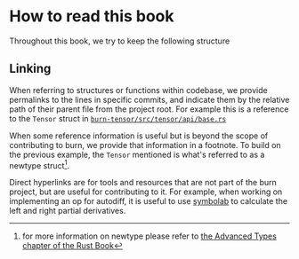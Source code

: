 # How to read this book

Throughout this book, we try to keep the following structure

## Linking

When referring to structures or functions within codebase, we provide permalinks to the lines in
specific commits, and indicate them by the relative path of their parent file from the project root.
For example this is a reference to the `Tensor` struct in
[`burn-tensor/src/tensor/api/base.rs`](https://github.com/tracel-ai/burn/blob/b9bd42959b0d3e755a25e383cb5b38beb25559b8/burn-tensor/src/tensor/api/base.rs#L23)

When some reference information is useful but is beyond the scope of contributing to burn, we
provide that information in a footnote. To build on the previous example, the `Tensor` mentioned is
what's referred to as a newtype struct[^1].

Direct hyperlinks are for tools and resources that are not part of the burn project, but are useful
for contributing to it. For example, when working on implementing an op for autodiff, it is useful
to use [symbolab](https://www.symbolab.com/) to calculate the left and right partial derivatives.

[^1]:
    for more information on newtype please refer to
    [the Advanced Types chapter of the Rust Book](https://doc.rust-lang.org/book/ch19-04-advanced-types.html#using-the-newtype-pattern-for-type-safety-and-abstraction)
